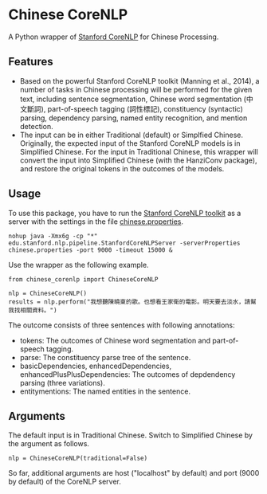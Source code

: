 # Chinese CoreNLP
A Python wrapper of [Stanford CoreNLP](https://stanfordnlp.github.io/CoreNLP/index.html) for Chinese Processing. 

## Features
* Based on the powerful Stanford CoreNLP toolkit (Manning et al., 2014), a number of tasks in Chinese processing will be performed for the given text, including sentence segmentation, Chinese word segmentation (中文斷詞), part-of-speech tagging (詞性標記), constituency (syntactic) parsing, dependency parsing, named entity recognition, and mention detection. 
* The input can be in either Traditional (default) or Simplfied Chinese. Originally, the expected input of the Stanford CoreNLP models is in Simplified Chinese. For the input in Traditional Chinese, this wrapper will convert the input into Simplified Chinese (with the HanziConv package), and restore the original tokens in the outcomes of the models. 

## Usage
To use this package, you have to run the [Stanford CoreNLP toolkit](https://stanfordnlp.github.io/CoreNLP/corenlp-server.html) as a server with the settings in the file [chinese.properties](https://github.com/hhhuang/chinese_corenlp/blob/master/chinese.properties). 
  
  ```
  nohup java -Xmx6g -cp "*" edu.stanford.nlp.pipeline.StanfordCoreNLPServer -serverProperties chinese.properties -port 9000 -timeout 15000 &
  ```
  
Use the wrapper as the following example. 

  ```
  from chinese_corenlp import ChineseCoreNLP
  
  nlp = ChineseCoreNLP()
  results = nlp.perform("我想聽陳曉東的歌。也想看王家衛的電影。明天要去淡水，請幫我找相關資料。")
  ```
  
The outcome consists of three sentences with following annotations: 

* tokens: The outcomes of Chinese word segmentation and part-of-speech tagging. 
* parse: The constituency parse tree of the sentence. 
* basicDependencies, enhancedDependencies, enhancedPlusPlusDependencies: The outcomes of depdendency parsing (three variations).
* entitymentions: The named entities in the sentence. 

## Arguments
The default input is in Traditional Chinese. Switch to Simplified Chinese by the argument as follows.

  ```
  nlp = ChineseCoreNLP(traditional=False)
  ```

So far, additional arguments are host ("localhost" by default) and port (9000 by default) of the CoreNLP server.  

